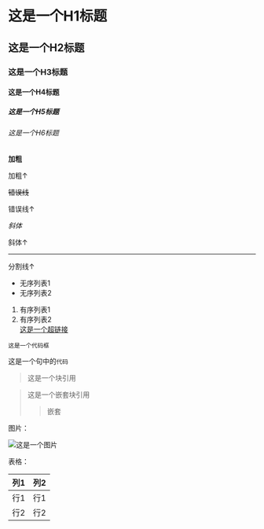 # 这是一个H1标题
## 这是一个H2标题
### 这是一个H3标题
#### 这是一个H4标题
##### 这是一个H5标题
###### 这是一个H6标题

**加粗**

加粗↑

~~错误线~~

错误线↑

 _斜体_
 
 斜体↑
 
 ------------
 
 分割线↑
 
 - 无序列表1
 - 无序列表2
1. 有序列表1
2. 有序列表2    
[这是一个超链接](https://kuqilin.github.io/docs/post-test)

```
这是一个代码框
```

这是一个句中的`代码`

> 这是一个块引用

> 这是一个嵌套块引用
> > 嵌套

图片：

![这是一个图片](https://cdn.luogu.com.cn/upload/image_hosting/8xuafeg2.png)

表格：   

| 列1 | 列2 |
| :----------: | :----------: |
| 行1 | 行1 |
| 行2 | 行2 |
